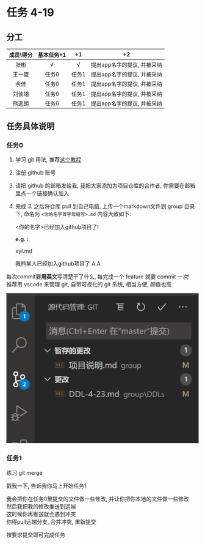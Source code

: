 
# 任务 4-19

## 分工

| 成员\得分 | 基本任务+1 |  +1   |             +2              |
| :-------: | :--------: | :---: | :-------------------------: |
|   张彬    |     √      |   √   | 提出app名字的提议, 并被采纳 |
|  王一盟   |   任务0    | 任务1 | 提出app名字的提议, 并被采纳 |
|   余佳    |   任务0    | 任务1 | 提出app名字的提议, 并被采纳 |
|  刘佳翊   |   任务0    | 任务1 | 提出app名字的提议, 并被采纳 |
|  熊逸朗   |   任务0    | 任务1 | 提出app名字的提议, 并被采纳 |

## 任务具体说明

### 任务0

1. 学习 git 用法, 推荐[这个教程](https://www.liaoxuefeng.com/wiki/896043488029600)
2. 注册 github 账号
3. 请把 github 的邮箱发给我, 我把大家添加为项目仓库的合作者, 你需要在邮箱里点一个链接确认加入
4. 完成 *3.* 之后将仓库 pull 到自己电脑, 上传一个markdown文件到 group 目录下, 命名为 ```<你的名字首字母缩写>.md``` 内容大致如下:

    <你的名字>已经加入github项目了!

    **e.g. :**

    xyl.md

    我熊某人已经加入github项目了 A.A

每次commit要**用英文**写清楚干了什么, 每完成一个 feature 就要 commit 一次!  
推荐用 vscode 来管理 git, 自带可视化的 git 系统, 相当方便, 颜值也高

![git with code](./../img/git_with_code.png)

### 任务1

练习 git merge

戳我一下, 告诉我你马上开始任务1

我会把你在任务0里提交的文件做一些修改, 并让你把你本地的文件做一些修改  
然后我把我的修改推送到远端  
这时候你再推送就会遇到冲突  
你得pull远端分支, 合并冲突, 重新提交  

按要求提交即可完成任务
